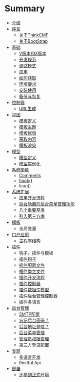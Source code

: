 # Summary

* [介绍](README.md)
* [序言](preface.md)
   * [关于ThinkCMF](about.md)
   * [关于BootStrap](bootstrap.md)
* [基础](foundation.md)
   * [V版本和X版本](base/x_v_difference.md)
   * [开发规范](base/coding_standards.md)
   * [调试模式](base/debug_mode.md)
   * [应用](app.md)
   * [如何获取](base/get_methods.md)
   * [环境要求](base/environmental_requirement.md)
   * [安装使用](base/install.md)
   * [备份与恢复](base/backup_restore.md)
* [控制器](controller.md)
   * [URL生成](url.md)
* [视图](view.md)
   * [模板定义](view/theme.md)
   * [模板主题](view/theme_detail.md)
   * [模板赋值](view/assign.md)
   * [获取内容](view/fetch.md)
   * [模板渲染](view/display.md)
* [模型](model.md)
   * [模型定义](model/definition.md)
   * [模型实例化](model/instancing.md)
* [系统函数](core_functions.md)
   * [Comments](functions/comments.md)
   * [hook()](functions/hook.md)
   * leuu()
* [系统扩展](extends.md)
   * [应用开发流程](extends/application_flow.md)
   * [后台隐藏的后台菜单管理功能](extends/admin_menu.md)
   * [几个重要基类](extends/base_class.md)
   * [引入第三方库](extends/thirdpart_lib.md)
* [模板](theme.md)
   * 全局变量
* [门户应用](portal.md)
   * 主程序结构
* [插件](plugin.md)
   * 钩子，插件与模板
   * [插件钩子](plugin/hook.md)
   * [插件配置文件](plugin/config.md)
   * [插件类主文件](plugin/class.md)
   * [插件开发流程](plugin/flow.md)
   * [插件控制器](plugin/controller.md)
   * [插件数据库模型](plugin/model.md)
   * [插件后台管理控制器](plugin/admin_controller.md)
   * 插件多语言
* [后台管理](admin.md)
   * [SMTP配置](admin/smtp.md)
   * [忘记后台密码？](admin/forgot_admin_pw.md)
   * [后台地址是啥？](admin/admin_index_url.md)
   * [后台菜单管理](admin/menu.md)
   * [管理员权限管理](admin/rbac.md)
   * [第三方登录配置](admin/thirdpart_auth.md)
* [专题](special.md)
   * [多语言开发](special/multi_lang.md)
   * Restful Api
* [部署](deploy.md)
   * [迁移到正式环境](deploy/production.md)

